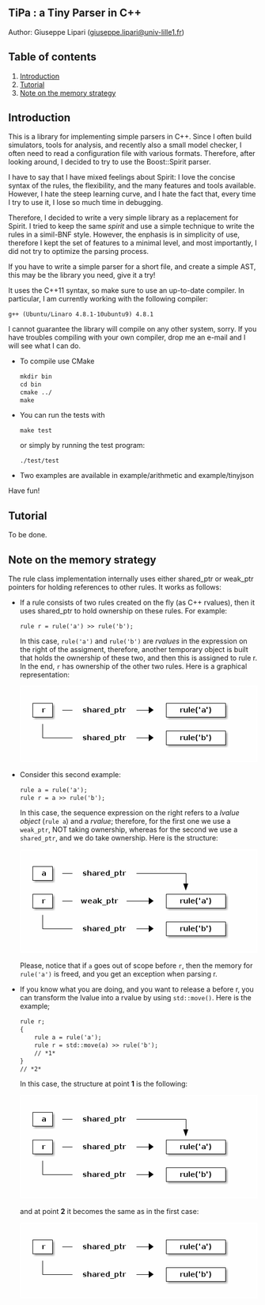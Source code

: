 TiPa : a Tiny Parser in C++
---------------------------

Author: Giuseppe Lipari (giuseppe.lipari@univ-lille1.fr)

## Table of contents ## 

<ol>
<li><a href="#sec-1">Introduction</a></li>
<li><a href="#sec-2">Tutorial</a></li>
<li><a href="#sec-3">Note on the memory strategy</a></li>
</ol>


## Introduction<a id="sec-1"></a> ##

This is a library for implementing simple parsers in C++.  Since I
often build simulators, tools for analysis, and recently also a
small model checker, I often need to read a configuration file with
various formats. Therefore, after looking around, I decided to try
to use the Boost::Spirit parser.

I have to say that I have mixed feelings about Spirit: I love the
concise syntax of the rules, the flexibility, and the many features
and tools available. However, I hate the steep learning curve, and I
hate the fact that, every time I try to use it, I lose so much time
in debugging.

Therefore, I decided to write a very simple library as a replacement
for Spirit. I tried to keep the same *spirit* and use a simple
technique to write the rules in a simil-BNF style. However, the
enphasis is in simplicity of use, therefore I kept the set of
features to a minimal level, and most importantly, I did not try to
optimize the parsing process.

If you have to write a simple parser for a short file, and create a
simple AST, this may be the library you need, give it a try!

It uses the C++11 syntax, so make sure to use an up-to-date
compiler. In particular, I am currently working with the following
compiler:

    g++ (Ubuntu/Linaro 4.8.1-10ubuntu9) 4.8.1

I cannot guarantee the library will compile on any other system,
sorry. If you have troubles compiling with your own compiler, drop
me an e-mail and I will see what I can do.

-   To compile use CMake

		mkdir bin
		cd bin
		cmake ../
		make 

-   You can run the tests with
    
        make test
    
    or simply by running the test program:
    
        ./test/test

-   Two examples are available in example/arithmetic and
    example/tinyjson

Have fun!

## Tutorial<a id="sec-2"></a> ## 

To be done.

##  Note on the memory strategy<a id="sec-3"></a> ## 

The rule class implementation internally uses either shared\_ptr or
weak\_ptr pointers for holding references to other rules. It works as
follows:

-   If a rule consists of two rules created on the fly (as C++
    rvalues), then it uses shared\_ptr to hold ownership on these
    rules. For example:
    
        rule r = rule('a') >> rule('b');
    
    In this case, `rule('a')` and `rule('b')` are *rvalues* in the
    expression on the right of the assigment, therefore, another
    temporary object is built that holds the ownership of these two,
    and then this is assigned to rule r. In the end, `r` has ownership
    of the other two rules. Here is a graphical representation:

    ![Figure 1: The rule takes ownership.](./doc/mem1.png)

-   Consider this second example:
    
        rule a = rule('a');
        rule r = a >> rule('b');
    
    In this case, the sequence expression on the right refers to a
    *lvalue object* (`rule a`) and a *rvalue*; therefore, for the
    first one we use a `weak_ptr`, NOT taking ownership, whereas for
    the second we use a `shared_ptr`, and we do take ownership. Here is
    the structure:
    
    ![Figure 2: The rule uses a weak pointer (no ownership).](./doc/mem2.png)

	Please, notice that if `a` goes out of scope before `r`, then the
	memory for `rule('a')` is freed, and you get an exception when
	parsing r.

-   If you know what you are doing, and you want to release a before
    r, you can transform the lvalue into a rvalue by using
    `std::move()`. Here is the example;
    
        rule r;
        {
            rule a = rule('a');
            rule r = std::move(a) >> rule('b');    
            // *1*
        } 
        // *2*
    
    In this case, the structure at point **1** is the following:
    
    ![Figure 3: Passing ownership explicitely (be careful!).](./doc/mem3.png)
    
    and at point **2** it becomes the same as in the first case:

	![Figure 4: Same situation as in Fig. 1](./doc/mem1.png)
